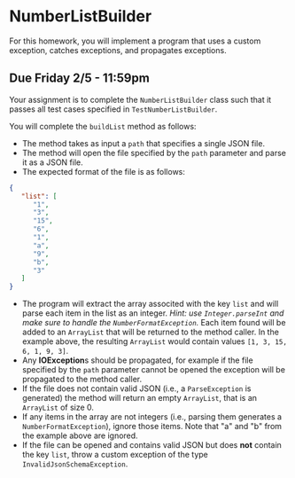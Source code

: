 NumberListBuilder
=================

For this homework, you will implement a program that uses a custom exception, catches exceptions, and propagates exceptions.

## Due Friday 2/5 - 11:59pm

Your assignment is to complete the `NumberListBuilder` class such that it passes all test cases specified in `TestNumberListBuilder`.

You will complete the `buildList` method as follows:

- The method takes as input a `path` that specifies a single JSON file.
- The method will open the file specified by the `path` parameter and parse it as a JSON file. 
- The expected format of the file is as follows:

```json
{  
   "list": [
      "1",
      "3",
      "15",
      "6",
      "1",
      "a",
      "9",
      "b",
      "3"
   ]
}
```
- The program will extract the array associted with the key `list` and will parse each item in the list as an integer. *Hint: use `Integer.parseInt` and make sure to handle the `NumberFormatException`.* Each item found will be added to an `ArrayList` that will be returned to the method caller. In the example above, the resulting `ArrayList` would contain values `[1, 3, 15, 6, 1, 9, 3]`. 
- Any **IOException**s should be propagated, for example if the file specified by the `path` parameter cannot be opened the exception will be propagated to the method caller.
- If the file does not contain valid JSON (i.e., a `ParseException` is generated) the method will return an empty `ArrayList`, that is an `ArrayList` of size 0.
- If any items in the array are not integers (i.e., parsing them generates a `NumberFormatException`), ignore those items. Note that "a" and "b" from the example above are ignored.
- If the file can be opened and contains valid JSON but does **not** contain the key `list`, throw a custom exception of the type `InvalidJsonSchemaException`.
 